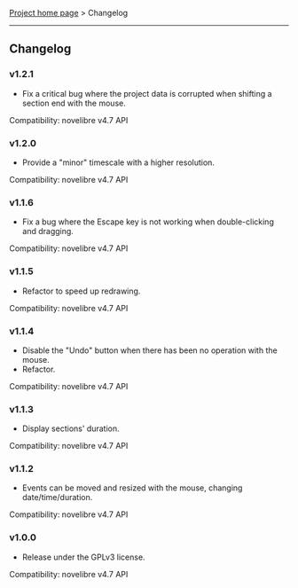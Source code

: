 [Project home page](../) > Changelog

------------------------------------------------------------------------

## Changelog


### v1.2.1

- Fix a critical bug where the project data is corrupted when shifting a section end with the mouse. 

Compatibility: novelibre v4.7 API

### v1.2.0

- Provide a "minor" timescale with a higher resolution.

Compatibility: novelibre v4.7 API

### v1.1.6

- Fix a bug where the Escape key is not working when double-clicking and dragging.

Compatibility: novelibre v4.7 API

### v1.1.5

- Refactor to speed up redrawing.

Compatibility: novelibre v4.7 API

### v1.1.4

- Disable the "Undo" button when there has been no operation with the mouse.
- Refactor.

Compatibility: novelibre v4.7 API

### v1.1.3

- Display sections' duration.

Compatibility: novelibre v4.7 API

### v1.1.2

- Events can be moved and resized with the mouse, changing date/time/duration.

Compatibility: novelibre v4.7 API

### v1.0.0

- Release under the GPLv3 license.

Compatibility: novelibre v4.7 API
